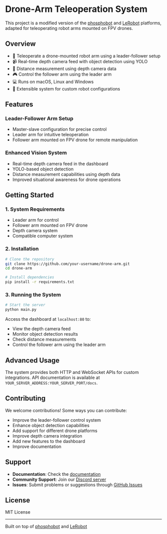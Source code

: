 # Drone-Arm Teleoperation System

This project is a modified version of the [phosphobot](https://github.com/phospho-app/phosphobot) and [LeRobot](https://github.com/lerobot/lerobot) platforms, adapted for teleoperating robot arms mounted on FPV drones.



## Overview

- 🤖 Teleoperate a drone-mounted robot arm using a leader-follower setup
- 📹 Real-time depth camera feed with object detection using YOLO
- 📏 Distance measurement using depth camera data
- 🎮 Control the follower arm using the leader arm
- 💻 Runs on macOS, Linux and Windows
- 🔧 Extensible system for custom robot configurations

## Features

### Leader-Follower Arm Setup
- Master-slave configuration for precise control
- Leader arm for intuitive teleoperation
- Follower arm mounted on FPV drone for remote manipulation

### Enhanced Vision System
- Real-time depth camera feed in the dashboard
- YOLO-based object detection
- Distance measurement capabilities using depth data
- Improved situational awareness for drone operations

## Getting Started

### 1. System Requirements
- Leader arm for control
- Follower arm mounted on FPV drone
- Depth camera system
- Compatible computer system

### 2. Installation

```bash
# Clone the repository
git clone https://github.com/your-username/drone-arm.git
cd drone-arm

# Install dependencies
pip install -r requirements.txt
```

### 3. Running the System

```bash
# Start the server
python main.py
```

Access the dashboard at `localhost:80` to:
- View the depth camera feed
- Monitor object detection results
- Check distance measurements
- Control the follower arm using the leader arm

## Advanced Usage

The system provides both HTTP and WebSocket APIs for custom integrations. API documentation is available at `YOUR_SERVER_ADDRESS:YOUR_SERVER_PORT/docs`.

## Contributing

We welcome contributions! Some ways you can contribute:
- Improve the leader-follower control system
- Enhance object detection capabilities
- Add support for different drone platforms
- Improve depth camera integration
- Add new features to the dashboard
- Improve documentation

## Support

- **Documentation**: Check the [documentation](docs/)
- **Community Support**: Join our [Discord server](https://discord.gg/cbkggY6NSK)
- **Issues**: Submit problems or suggestions through [GitHub Issues](https://github.com/your-username/drone-arm/issues)

## License

MIT License

---

Built on top of [phosphobot](https://github.com/phospho-app/phosphobot) and [LeRobot](https://github.com/lerobot/lerobot)
